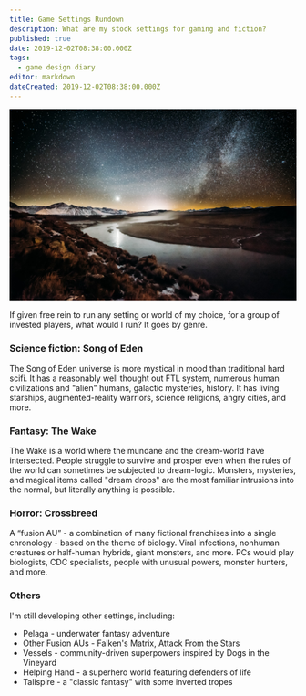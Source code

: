 ```yaml
---
title: Game Settings Rundown
description: What are my stock settings for gaming and fiction?
published: true
date: 2019-12-02T08:38:00.000Z
tags:
  - game design diary
editor: markdown
dateCreated: 2019-12-02T08:38:00.000Z
---
```


![Featured Image](game-settings-rundown.jpg)

If given free rein to run any setting or world of my choice, for a group of invested players, what would I run? It goes by genre.

### Science fiction: Song of Eden

The Song of Eden universe is more mystical in mood than traditional hard scifi. It has a reasonably well thought out FTL system, numerous human civilizations and "alien" humans, galactic mysteries, history. It has living starships, augmented-reality warriors, science religions, angry cities, and more.

### Fantasy: The Wake

The Wake is a world where the mundane and the dream-world have intersected. People struggle to survive and prosper even when the rules of the world can sometimes be subjected to dream-logic. Monsters, mysteries, and magical items called "dream drops" are the most familiar intrusions into the normal, but literally anything is possible.

### Horror: Crossbreed

A “fusion AU” - a combination of many fictional franchises into a single chronology - based on the theme of biology. Viral infections, nonhuman creatures or half-human hybrids, giant monsters, and more. PCs would play biologists, CDC specialists, people with unusual powers, monster hunters, and more.

### Others

I'm still developing other settings, including:

* Pelaga - underwater fantasy adventure
* Other Fusion AUs - Falken's Matrix, Attack From the Stars
* Vessels - community-driven superpowers inspired by Dogs in the Vineyard
* Helping Hand - a superhero world featuring defenders of life
* Talispire - a "classic fantasy" with some inverted tropes


    